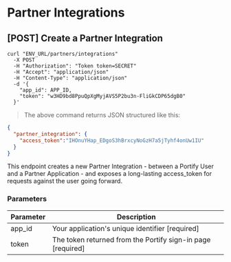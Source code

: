 # Partner Integrations

## [POST] Create a Partner Integration

```shell
curl "ENV_URL/partners/integrations"
  -X POST
  -H "Authorization": "Token token=SECRET"
  -H "Accept": "application/json"
  -H "Content-Type": "application/json"
  -d '{
    "app_id": APP_ID,
    "token": "w3HD9bd8PpuQpXgMyjAVS5P2bu3n-FliGkCDP65dgB0"
  }'
```
> The above command returns JSON structured like this:

```json
{
  "partner_integration": {
    "access_token":"IHOnuYHap_EDgoS3hBrxcyNoGzH7a5jTyhf4onUw1IU"
  }
}
```

This endpoint creates a new Partner Integration - between a Portify User and a Partner Application - and exposes a long-lasting access_token for requests against the user going forward.

### Parameters

Parameter | Description
--------- | -----------
app_id | Your application's unique identifier [required]
token | The token returned from the Portify sign-in page [required]
